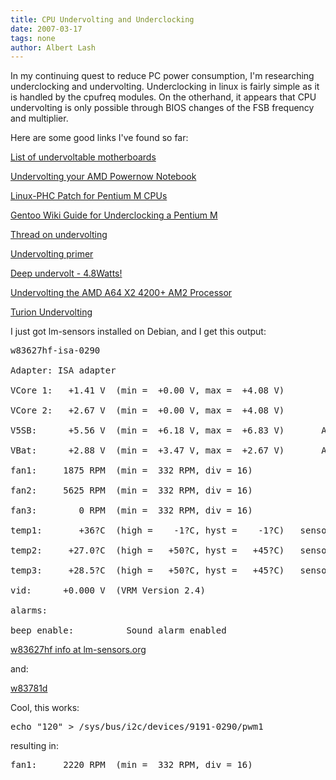 ```yaml
---
title: CPU Undervolting and Underclocking
date: 2007-03-17
tags: none
author: Albert Lash
---
```

In my continuing quest to reduce PC power consumption, I'm researching underclocking and undervolting. Underclocking in linux is fairly simple as it is handled by the cpufreq modules. On the otherhand, it appears that CPU undervolting is only possible through BIOS changes of the FSB frequency and multiplier.

Here are some good links I've found so far:

<a href="http://www.silentpcreview.com/article69-page1.html">List of undervoltable motherboards</a>

<a href="http://katherina.student.utwente.nl/~matthijs/cgi-bin/blosxom?-tags=Notebook">Undervolting your AMD Powernow Notebook</a>

<a href="https://www.dedigentoo.org/trac/linux-phc/">Linux-PHC Patch for Pentium M CPUs</a>

<a href="http://gentoo-wiki.com/HOWTO_Undervolt_a_Pentium_M_CPU#Configure_the_Kernel">Gentoo Wiki Guide for Underclocking a Pentium M</a>

<a href="http://www.techspot.com/vb/all/windows/t-70098-Help-me-figure-out-how-to-underclock-CPU.html">Thread on undervolting</a>

<a href="http://www.silentpcreview.com/article37-page1.html">Undervolting primer</a>

<a href="http://www.silentpcreview.com/article164-page1.html">Deep undervolt - 4.8Watts!</a>

<a href="http://www.legitreviews.com/article/375/5/">Undervolting the AMD A64 X2 4200+ AM2 Processor</a>

<a href="http://forum.notebookreview.com/showthread.php?s=826785f718618c79d09e8378102091a0&t=20249&page=11">Turion Undervolting</a>

I just got lm-sensors installed on Debian, and I get this output:

<pre>w83627hf-isa-0290

Adapter: ISA adapter

VCore 1:   +1.41 V  (min =  +0.00 V, max =  +4.08 V)

VCore 2:   +2.67 V  (min =  +0.00 V, max =  +4.08 V)              +3.3V:     +3.31 V  (min =  +2.82 V, max =  +3.79 V)              +5V:       +5.11 V  (min =  +5.08 V, max =  +6.64 V)              +12V:     +11.92 V  (min = +11.55 V, max = +15.20 V)              -12V:      -6.85 V  (min =  +5.40 V, max =  +5.40 V)       ALARM  -5V:       -3.84 V  (min =  +5.10 V, max =  +3.44 V)       ALARM

V5SB:      +5.56 V  (min =  +6.18 V, max =  +6.83 V)       ALARM

VBat:      +2.88 V  (min =  +3.47 V, max =  +2.67 V)       ALARM

fan1:     1875 RPM  (min =  332 RPM, div = 16)

fan2:     5625 RPM  (min =  332 RPM, div = 16)

fan3:        0 RPM  (min =  332 RPM, div = 16)              ALARM

temp1:       +36?C  (high =    -1?C, hyst =    -1?C)   sensor = thermistor   ALARM

temp2:     +27.0?C  (high =   +50?C, hyst =   +45?C)   sensor = diode

temp3:     +28.5?C  (high =   +50?C, hyst =   +45?C)   sensor = thermistor

vid:      +0.000 V  (VRM Version 2.4)

alarms:

beep_enable:          Sound alarm enabled</pre>

<a href="http://www.lm-sensors.org/browser/lm-sensors/trunk/doc/chips/w83627hf">w83627hf info at lm-sensors.org</a>

and:

<a href="http://www.lm-sensors.org/browser/lm-sensors/trunk/doc/chips/w83781d">w83781d</a>

Cool, this works:

<pre>echo "120" > /sys/bus/i2c/devices/9191-0290/pwm1</pre>

resulting in:

<pre>fan1:     2220 RPM  (min =  332 RPM, div = 16)  </pre>

